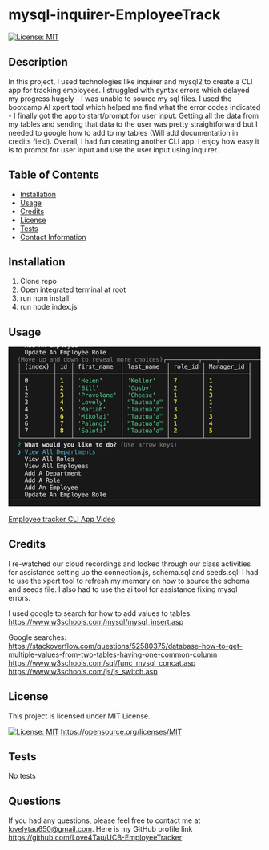 
  # mysql-inquirer-EmployeeTrack

  [![License: MIT](https://img.shields.io/badge/License-MIT-yellow.svg)](https://opensource.org/licenses/MIT)

  ## Description
  In this project, I used technologies like inquirer and mysql2 to create a CLI app for tracking employees. I struggled with syntax errors which delayed my progress hugely - I was unable to source my sql files. I used the bootcamp AI xpert tool which helped me find what the error codes indicated - I finally got the app to start/prompt for user input. Getting all the data from my tables and sending that data to the user was pretty straightforward but I needed to google how to add to my tables (Will add documentation in credits field). Overall, I had fun creating another CLI app. I enjoy how easy it is to prompt for user input and use the user input using inquirer.

  ## Table of Contents
  - [Installation](#installation)
  - [Usage](#usage)
  - [Credits](#credits)
  - [License](#license)
  - [Tests](#tests)
  - [Contact Information](#questions)

  ## Installation
  1) Clone repo 
  2) Open integrated terminal at root 
  3) run npm install 
  4) run node index.js

  ## Usage
  ![alt text](./assets/images/CLI%20app.png)

  [Employee tracker CLI App Video](https://app.screencastify.com/v3/watch/gOsnM1QI0SQ7lKvMV7Va)

  ## Credits
  I re-watched our cloud recordings and looked through our class activities for assistance setting up the connection.js, schema.sql and seeds.sql! I had to use the xpert tool to refresh my memory on how to source the schema and seeds file. I also had to use the ai tool for assistance fixing mysql errors. 
  
  I used google to search for how to add values to tables: 
  https://www.w3schools.com/mysql/mysql_insert.asp

  Google searches:
  https://stackoverflow.com/questions/52580375/database-how-to-get-multiple-values-from-two-tables-having-one-common-column
  https://www.w3schools.com/sql/func_mysql_concat.asp
  https://www.w3schools.com/js/js_switch.asp

  ## License
  
  This project is licensed under MIT License.

  [![License: MIT](https://img.shields.io/badge/License-MIT-yellow.svg)](https://opensource.org/licenses/MIT)
  https://opensource.org/licenses/MIT
  

  ## Tests
  No tests

  ## Questions
  If you had any questions, please feel free to contact me at lovelytau650@gmail.com.
  Here is my GitHub profile link https://github.com/Love4Tau/UCB-EmployeeTracker

  
